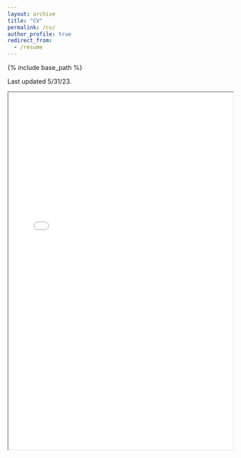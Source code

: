 ```yaml
---
layout: archive
title: "CV"
permalink: /cv/
author_profile: true
redirect_from:
  - /resume
---
```


{% include base_path %}

Last updated 5/31/23.

<html>
  <body>
    <iframe src="/files/NikoleGiovannone_CV.pdf" width="100%" height="800px">
    </iframe>
  </body>
</html>
